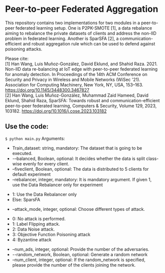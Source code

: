 # Peer-to-peer Federated Aggregation
This repository contains two implementations for two modules in a peer-to-peer federated learning setup. One is P2PK-SMOTE [1], a data rebalance aiming to rebalance the private datasets of clients and address the non-IID problem in federated learning. Another is SparSFA [2], a communication-efficient and robust aggregation rule which can be used to defend against poisoning attacks.  


Please cite: \
[1] Han Wang, Luis Muñoz-González, David Eklund, and Shahid Raza. 2021. Non-IID data re-balancing at IoT edge with peer-to-peer federated learning for anomaly detection. In Proceedings of the 14th ACM Conference on Security and Privacy in Wireless and Mobile Networks (WiSec '21). Association for Computing Machinery, New York, NY, USA, 153–163. https://doi.org/10.1145/3448300.3467827 \
[2] Han Wang, Luis Muñoz-González, Muhammad Zaid Hameed, David Eklund, Shahid Raza, SparSFA: Towards robust and communication-efficient peer-to-peer federated learning, Computers & Security, Volume 129, 2023, 103182. https://doi.org/10.1016/j.cose.2023.103182



## Use the code:
`$ python main.py`
Arguments:
*	Train_dataset: string, mandatory: The dataset that is going to be executed.
*	-–balanced, Boolean, optional: It decides whether the data is split class-wise evenly for every client.
*	–fiveclient, Boolean, optional: The data is distributed to 5 clients for default experiment
*	–rebalancer, integer, mandatory: It is mandatory argument. If given 1, use the Data Rebalancer only for experiment
-	1: Use the Data Rebalancer only
-	Else: SparsFA
*	–attack_mode, integer, optional: Choose different types of attack.
-	0: No attack is performed.
-	1: Label Flipping attack.
-	2: Data Noise attack.
-	3: Objective Function Poisoning attack
-	4: Byzantine attack  
*	–num_ads, integer, optional: Provide the number of the adversaries.
*	--random_network, Boolean, optional: Generate a random network
*	–num_client, integer, optional: If the random_network is specified, please provide the number of the clients joining the network.
